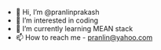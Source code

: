 - 👋 Hi, I’m @pranlinprakash
- 👀 I’m interested in coding
- 🌱 I’m currently learning MEAN stack
- 📫 How to reach me - pranlin@yahoo.com

<!---
pranlinprakash/pranlinprakash is a ✨ special ✨ repository because its `README.md` (this file) appears on your GitHub profile.
You can click the Preview link to take a look at your changes.
--->
